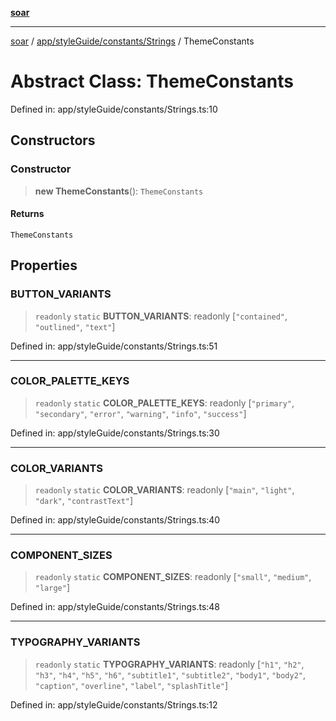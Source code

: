 [**soar**](../../../../../README.md)

***

[soar](../../../../../modules.md) / [app/styleGuide/constants/Strings](../README.md) / ThemeConstants

# Abstract Class: ThemeConstants

Defined in: app/styleGuide/constants/Strings.ts:10

## Constructors

### Constructor

> **new ThemeConstants**(): `ThemeConstants`

#### Returns

`ThemeConstants`

## Properties

### BUTTON\_VARIANTS

> `readonly` `static` **BUTTON\_VARIANTS**: readonly \[`"contained"`, `"outlined"`, `"text"`\]

Defined in: app/styleGuide/constants/Strings.ts:51

***

### COLOR\_PALETTE\_KEYS

> `readonly` `static` **COLOR\_PALETTE\_KEYS**: readonly \[`"primary"`, `"secondary"`, `"error"`, `"warning"`, `"info"`, `"success"`\]

Defined in: app/styleGuide/constants/Strings.ts:30

***

### COLOR\_VARIANTS

> `readonly` `static` **COLOR\_VARIANTS**: readonly \[`"main"`, `"light"`, `"dark"`, `"contrastText"`\]

Defined in: app/styleGuide/constants/Strings.ts:40

***

### COMPONENT\_SIZES

> `readonly` `static` **COMPONENT\_SIZES**: readonly \[`"small"`, `"medium"`, `"large"`\]

Defined in: app/styleGuide/constants/Strings.ts:48

***

### TYPOGRAPHY\_VARIANTS

> `readonly` `static` **TYPOGRAPHY\_VARIANTS**: readonly \[`"h1"`, `"h2"`, `"h3"`, `"h4"`, `"h5"`, `"h6"`, `"subtitle1"`, `"subtitle2"`, `"body1"`, `"body2"`, `"caption"`, `"overline"`, `"label"`, `"splashTitle"`\]

Defined in: app/styleGuide/constants/Strings.ts:12
